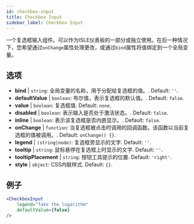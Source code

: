```yaml
---
id: checkbox-input
title: Checkbox Input
sidebar_label: Checkbox Input
---
```


一个复选框输入组件。可以作为ISLE仪表板的一部分或独立使用。在后一种情况下，您希望通过`onChange`属性处理更改，或通过`bind`属性将值绑定到一个全局变量。

## 选项

* __bind__ | `string`: 全局变量的名称，用于分配给复选框的值。. Default: `''`.
* __defaultValue__ | `boolean`: 布尔值，表示复选框的默认值。. Default: `false`.
* __value__ | `boolean`: 复选框值. Default: `none`.
* __disabled__ | `boolean`: 表示输入是否处于激活状态。. Default: `false`.
* __inline__ | `boolean`: 表示该复选框是否内嵌显示。. Default: `false`.
* __onChange__ | `function`: 当复选框被点击时调用的回调函数。该函数以当前复选框的值被调用。. Default: `onChange() {}`.
* __legend__ | `(string|node)`: 复选框旁显示的文字. Default: `''`.
* __tooltip__ | `string`: 鼠标悬停在复选框上时显示的文字. Default: `''`.
* __tooltipPlacement__ | `string`: 按钮工具提示的位置. Default: `'right'`.
* __style__ | `object`: CSS内联样式. Default: `{}`.


## 例子

```jsx live
<CheckboxInput
    legend="Take the logarithm"
    defaultValue={false}
/>
```

